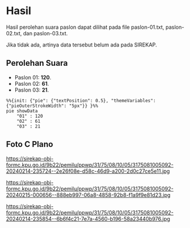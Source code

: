 # Hasil

Hasil perolehan suara paslon dapat dilihat pada file paslon-01.txt, paslon-02.txt, dan paslon-03.txt.

Jika tidak ada, artinya data tersebut belum ada pada SIREKAP.

## Perolehan Suara

 * Paslon 01: **120**.
 * Paslon 02: **61**.
 * Paslon 03: **21**.

```mermaid
%%{init: {"pie": {"textPosition": 0.5}, "themeVariables": {"pieOuterStrokeWidth": "5px"}} }%%
pie showData
    "01" : 120
    "02" : 61
    "03" : 21
```
## Foto C Plano

https://sirekap-obj-formc.kpu.go.id/9b22/pemilu/ppwp/31/75/08/10/05/3175081005092-20240214-235724--2e26f08e-d58c-46d9-a200-2d0c27ce5e11.jpg

https://sirekap-obj-formc.kpu.go.id/9b22/pemilu/ppwp/31/75/08/10/05/3175081005092-20240215-000656--888eb997-06a8-4858-92b8-f1a9f9e81d23.jpg

https://sirekap-obj-formc.kpu.go.id/9b22/pemilu/ppwp/31/75/08/10/05/3175081005092-20240214-235854--6b6f4c21-7e7a-4560-b196-58a23440b976.jpg
